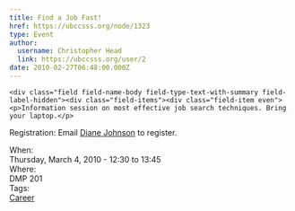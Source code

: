 ```yaml
---
title: Find a Job Fast! 
href: https://ubccsss.org/node/1323
type: Event
author:
  username: Christopher Head
  link: https://ubccsss.org/user/2
date: 2010-02-27T06:48:00.000Z
---
```



    <div class="field field-name-body field-type-text-with-summary field-label-hidden"><div class="field-items"><div class="field-item even"><p>Information session on most effective job search techniques. Bring your laptop.</p>
<p>Registration: Email <a href="/cdn-cgi/l/email-protection#4f2b262e212a2520270f2c3c613a2d2c612c2e">Diane Johnson</a> to register.</p>
</div></div></div><div class="field field-name-field-dates field-type-datetime field-label-above"><div class="field-label">When:&#xA0;</div><div class="field-items"><div class="field-item even"><span class="date-display-single">Thursday, March 4, 2010 - <span class="date-display-range"><span class="date-display-start">12:30</span> to <span class="date-display-end">13:45</span></span></span></div></div></div><div class="field field-name-field-location field-type-text field-label-above"><div class="field-label">Where:&#xA0;</div><div class="field-items"><div class="field-item even">DMP 201</div></div></div>    <footer>
    <div class="field field-name-field-tags field-type-taxonomy-term-reference field-label-above"><div class="field-label">Tags:&#xA0;</div><div class="field-items"><div class="field-item even"><a href="/career">Career</a></div></div></div>      </footer>
    